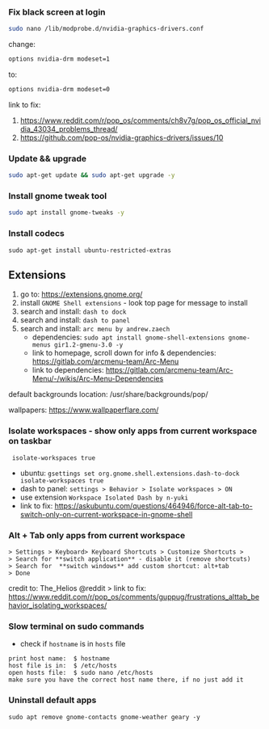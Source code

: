 ### Fix black screen at login

``` bash
sudo nano /lib/modprobe.d/nvidia-graphics-drivers.conf
```

change: 

```  bash
options nvidia-drm modeset=1
```

to:

```  bash
options nvidia-drm modeset=0 
```

link to fix:
  1. https://www.reddit.com/r/pop_os/comments/ch8v7g/pop_os_official_nvidia_43034_problems_thread/
  2. https://github.com/pop-os/nvidia-graphics-drivers/issues/10
  
### Update && upgrade
``` bash
sudo apt-get update && sudo apt-get upgrade -y
```

### Install gnome tweak tool
``` bash
sudo apt install gnome-tweaks -y
```

### Install codecs
```
sudo apt-get install ubuntu-restricted-extras
```

## Extensions

1. go to: https://extensions.gnome.org/
2. install `GNOME Shell extensions` - look top page for message to install
3. search and install: `dash to dock`
4. search and install: `dash to panel`
5. search and install: `arc menu by andrew.zaech`
    - dependencies: `sudo apt install gnome-shell-extensions gnome-menus gir1.2-gmenu-3.0 -y`
    - link to homepage, scroll down for info & dependencies: https://gitlab.com/arcmenu-team/Arc-Menu
    - link to dependencies: https://gitlab.com/arcmenu-team/Arc-Menu/-/wikis/Arc-Menu-Dependencies

default backgrounds location: /usr/share/backgrounds/pop/

wallpapers: https://www.wallpaperflare.com/

### Isolate workspaces - show only apps from current workspace on taskbar
` isolate-workspaces true`
- ubuntu: `gsettings set org.gnome.shell.extensions.dash-to-dock isolate-workspaces true`
- dash to panel: `settings > Behavior > Isolate workspaces > ON`
- use extension `Workspace Isolated Dash by n-yuki`
- link to fix: https://askubuntu.com/questions/464946/force-alt-tab-to-switch-only-on-current-workspace-in-gnome-shell

### Alt + Tab only apps from current workspace
```
> Settings > Keyboard> Keyboard Shortcuts > Customize Shortcuts >
> Search for **switch application** - disable it (remove shortcuts)
> Search for  **switch windows** add custom shortcut: alt+tab
> Done
```
credit to: The_Helios @reddit > link to fix: https://www.reddit.com/r/pop_os/comments/guppug/frustrations_alttab_behavior_isolating_workspaces/

### Slow terminal on sudo commands
- check if `hostname` is in `hosts` file
```
print host name:  $ hostname 
host file is in:  $ /etc/hosts
open hosts file:  $ sudo nano /etc/hosts
make sure you have the correct host name there, if no just add it
```

### Uninstall default apps
```
sudo apt remove gnome-contacts gnome-weather geary -y
```

